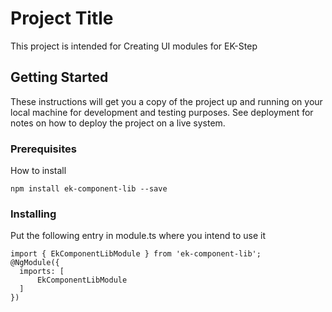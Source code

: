 # Project Title

This project is intended for Creating UI modules for EK-Step

## Getting Started

These instructions will get you a copy of the project up and running on your local machine for development and testing purposes. See deployment for notes on how to deploy the project on a live system.

### Prerequisites

How to install

```
npm install ek-component-lib --save
```

### Installing

Put the following entry in module.ts where you intend to use it

```
import { EkComponentLibModule } from 'ek-component-lib';
@NgModule({
  imports: [
      EkComponentLibModule
  ]
})
```



